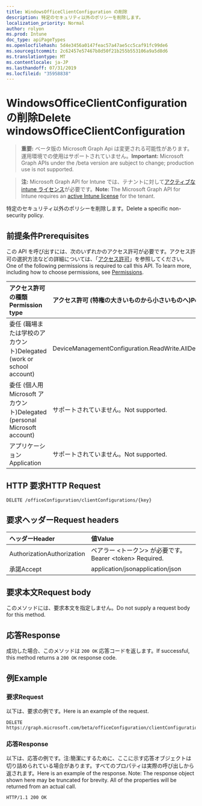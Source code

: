 ```yaml
---
title: WindowsOfficeClientConfiguration の削除
description: 特定のセキュリティ以外のポリシーを削除します。
localization_priority: Normal
author: rolyon
ms.prod: Intune
doc_type: apiPageTypes
ms.openlocfilehash: 5d4e3456a0147feac57a47ae5cc5caf91fc99de6
ms.sourcegitcommit: 2c62457e57467b8d50f21b255b553106a9a5d8d6
ms.translationtype: MT
ms.contentlocale: ja-JP
ms.lasthandoff: 07/31/2019
ms.locfileid: "35958838"
---
```

# <a name="delete-windowsofficeclientconfiguration"></a><span data-ttu-id="976d5-103">WindowsOfficeClientConfiguration の削除</span><span class="sxs-lookup"><span data-stu-id="976d5-103">Delete windowsOfficeClientConfiguration</span></span>

> <span data-ttu-id="976d5-104">**重要:** ベータ版の Microsoft Graph Api は変更される可能性があります。運用環境での使用はサポートされていません。</span><span class="sxs-lookup"><span data-stu-id="976d5-104">**Important:** Microsoft Graph APIs under the /beta version are subject to change; production use is not supported.</span></span>

> <span data-ttu-id="976d5-105">**注:** Microsoft Graph API for Intune では、テナントに対して[アクティブな intune ライセンス](https://go.microsoft.com/fwlink/?linkid=839381)が必要です。</span><span class="sxs-lookup"><span data-stu-id="976d5-105">**Note:** The Microsoft Graph API for Intune requires an [active Intune license](https://go.microsoft.com/fwlink/?linkid=839381) for the tenant.</span></span>

<span data-ttu-id="976d5-106">特定のセキュリティ以外のポリシーを削除します。</span><span class="sxs-lookup"><span data-stu-id="976d5-106">Delete a specific non-security policy.</span></span>

## <a name="prerequisites"></a><span data-ttu-id="976d5-107">前提条件</span><span class="sxs-lookup"><span data-stu-id="976d5-107">Prerequisites</span></span>
<span data-ttu-id="976d5-p101">この API を呼び出すには、次のいずれかのアクセス許可が必要です。アクセス許可の選択方法などの詳細については、「[アクセス許可](/graph/permissions-reference)」を参照してください。</span><span class="sxs-lookup"><span data-stu-id="976d5-p101">One of the following permissions is required to call this API. To learn more, including how to choose permissions, see [Permissions](/graph/permissions-reference).</span></span>

|<span data-ttu-id="976d5-110">アクセス許可の種類</span><span class="sxs-lookup"><span data-stu-id="976d5-110">Permission type</span></span>|<span data-ttu-id="976d5-111">アクセス許可 (特権の大きいものから小さいものへ)</span><span class="sxs-lookup"><span data-stu-id="976d5-111">Permissions (from most to least privileged)</span></span>|
|:---|:---|
|<span data-ttu-id="976d5-112">委任 (職場または学校のアカウント)</span><span class="sxs-lookup"><span data-stu-id="976d5-112">Delegated (work or school account)</span></span>|<span data-ttu-id="976d5-113">DeviceManagementConfiguration.ReadWrite.All</span><span class="sxs-lookup"><span data-stu-id="976d5-113">DeviceManagementConfiguration.ReadWrite.All</span></span>|
|<span data-ttu-id="976d5-114">委任 (個人用 Microsoft アカウント)</span><span class="sxs-lookup"><span data-stu-id="976d5-114">Delegated (personal Microsoft account)</span></span>|<span data-ttu-id="976d5-115">サポートされていません。</span><span class="sxs-lookup"><span data-stu-id="976d5-115">Not supported.</span></span>|
|<span data-ttu-id="976d5-116">アプリケーション</span><span class="sxs-lookup"><span data-stu-id="976d5-116">Application</span></span>|<span data-ttu-id="976d5-117">サポートされていません。</span><span class="sxs-lookup"><span data-stu-id="976d5-117">Not supported.</span></span>|

## <a name="http-request"></a><span data-ttu-id="976d5-118">HTTP 要求</span><span class="sxs-lookup"><span data-stu-id="976d5-118">HTTP Request</span></span>
<!-- {
  "blockType": "ignored"
}
-->
``` http
DELETE /officeConfiguration/clientConfigurations/{key}
```

## <a name="request-headers"></a><span data-ttu-id="976d5-119">要求ヘッダー</span><span class="sxs-lookup"><span data-stu-id="976d5-119">Request headers</span></span>
|<span data-ttu-id="976d5-120">ヘッダー</span><span class="sxs-lookup"><span data-stu-id="976d5-120">Header</span></span>|<span data-ttu-id="976d5-121">値</span><span class="sxs-lookup"><span data-stu-id="976d5-121">Value</span></span>|
|:---|:---|
|<span data-ttu-id="976d5-122">Authorization</span><span class="sxs-lookup"><span data-stu-id="976d5-122">Authorization</span></span>|<span data-ttu-id="976d5-123">ベアラー &lt;トークン&gt; が必要です。</span><span class="sxs-lookup"><span data-stu-id="976d5-123">Bearer &lt;token&gt; Required.</span></span>|
|<span data-ttu-id="976d5-124">承諾</span><span class="sxs-lookup"><span data-stu-id="976d5-124">Accept</span></span>|<span data-ttu-id="976d5-125">application/json</span><span class="sxs-lookup"><span data-stu-id="976d5-125">application/json</span></span>|

## <a name="request-body"></a><span data-ttu-id="976d5-126">要求本文</span><span class="sxs-lookup"><span data-stu-id="976d5-126">Request body</span></span>
<span data-ttu-id="976d5-127">このメソッドには、要求本文を指定しません。</span><span class="sxs-lookup"><span data-stu-id="976d5-127">Do not supply a request body for this method.</span></span>

## <a name="response"></a><span data-ttu-id="976d5-128">応答</span><span class="sxs-lookup"><span data-stu-id="976d5-128">Response</span></span>
<span data-ttu-id="976d5-129">成功した場合、このメソッドは `200 OK` 応答コードを返します。</span><span class="sxs-lookup"><span data-stu-id="976d5-129">If successful, this method returns a `200 OK` response code.</span></span>

## <a name="example"></a><span data-ttu-id="976d5-130">例</span><span class="sxs-lookup"><span data-stu-id="976d5-130">Example</span></span>

### <a name="request"></a><span data-ttu-id="976d5-131">要求</span><span class="sxs-lookup"><span data-stu-id="976d5-131">Request</span></span>
<span data-ttu-id="976d5-132">以下は、要求の例です。</span><span class="sxs-lookup"><span data-stu-id="976d5-132">Here is an example of the request.</span></span>
``` http
DELETE https://graph.microsoft.com/beta/officeConfiguration/clientConfigurations/{key}
```

### <a name="response"></a><span data-ttu-id="976d5-133">応答</span><span class="sxs-lookup"><span data-stu-id="976d5-133">Response</span></span>
<span data-ttu-id="976d5-p102">以下は、応答の例です。注:簡潔にするために、ここに示す応答オブジェクトは切り詰められている場合があります。すべてのプロパティは実際の呼び出しから返されます。</span><span class="sxs-lookup"><span data-stu-id="976d5-p102">Here is an example of the response. Note: The response object shown here may be truncated for brevity. All of the properties will be returned from an actual call.</span></span>
``` http
HTTP/1.1 200 OK
```



